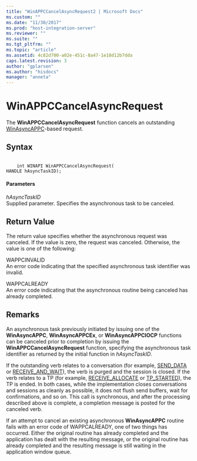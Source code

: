 ```yaml
---
title: "WinAPPCCancelAsyncRequest2 | Microsoft Docs"
ms.custom: ""
ms.date: "11/30/2017"
ms.prod: "host-integration-server"
ms.reviewer: ""
ms.suite: ""
ms.tgt_pltfrm: ""
ms.topic: "article"
ms.assetid: 4c82d700-a02e-451c-8a47-1e18d12b7dda
caps.latest.revision: 3
author: "gplarsen"
ms.author: "hisdocs"
manager: "anneta"
---
```

# WinAPPCCancelAsyncRequest
The **WinAPPCCancelAsyncRequest** function cancels an outstanding [WinAsyncAPPC](../core/winasyncappc1.md)-based request.  
  
## Syntax  
  
```  
  
    int WINAPI WinAPPCCancelAsyncRequest(   
HANDLE hAsyncTaskID);  
```  
  
#### Parameters  
 *hAsyncTaskID*  
 Supplied parameter. Specifies the asynchronous task to be canceled.  
  
## Return Value  
 The return value specifies whether the asynchronous request was canceled. If the value is zero, the request was canceled. Otherwise, the value is one of the following:  
  
 WAPPCINVALID  
 An error code indicating that the specified asynchronous task identifier was invalid.  
  
 WAPPCALREADY  
 An error code indicating that the asynchronous routine being canceled has already completed.  
  
## Remarks  
 An asynchronous task previously initiated by issuing one of the **WinAsyncAPPC**, **WinAsyncAPPCEx**, or **WinAsyncAPPCIOCP** functions can be canceled prior to completion by issuing the **WinAPPCCancelAsyncRequest** function, specifying the asynchronous task identifier as returned by the initial function in *hAsyncTaskID*.  
  
 If the outstanding verb relates to a conversation (for example, [SEND_DATA](../core/send-data1.md) or [RECEIVE_AND_WAIT](../core/receive-and-wait2.md)), the verb is purged and the session is closed. If the verb relates to a TP (for example, [RECEIVE_ALLOCATE](../core/receive-allocate1.md) or [TP_STARTED](../core/tp-started2.md)), the TP is ended. In both cases, while the implementation closes conversations and sessions as cleanly as possible, it does not flush send buffers, wait for confirmations, and so on. This call is synchronous, and after the processing described above is complete, a completion message is posted for the canceled verb.  
  
 If an attempt to cancel an existing asynchronous **WinAsyncAPPC** routine fails with an error code of WAPPCALREADY, one of two things has occurred. Either the original routine has already completed and the application has dealt with the resulting message, or the original routine has already completed and the resulting message is still waiting in the application window queue.